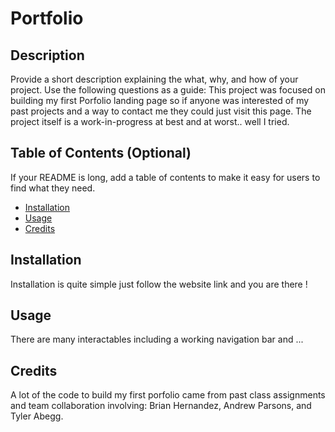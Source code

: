 # Portfolio
## Description
Provide a short description explaining the what, why, and how of your project. Use the following questions as a guide:
This project was focused on building my first Porfolio landing page so if anyone was interested of my past projects and a way to contact me they could just visit this page.
The project itself is a work-in-progress at best and at worst.. well I tried.
## Table of Contents (Optional)
If your README is long, add a table of contents to make it easy for users to find what they need.
- [Installation](#installation)
- [Usage](#usage)
- [Credits](#credits)
## Installation
Installation is quite simple just follow the website link and you are there !
## Usage
There are many interactables including a working navigation bar and ... 

## Credits
A lot of the code to build my first porfolio came from past class assignments and team collaboration involving: Brian Hernandez, Andrew Parsons, and Tyler Abegg.